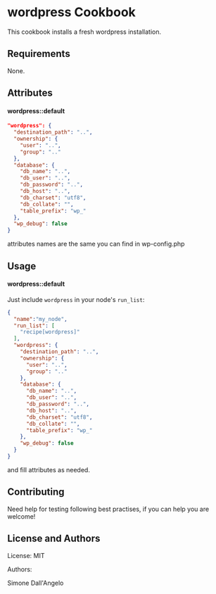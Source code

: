 wordpress Cookbook
==================
This cookbook installs a fresh wordpress installation.

Requirements
------------
None.

Attributes
----------
#### wordpress::default
```json
"wordpress": {
  "destination_path": "..",
  "ownership": {
    "user": "..",
    "group": ".."
  },
  "database": {
    "db_name": "..",
    "db_user": "..",
    "db_password": "..",
    "db_host": "..",
    "db_charset": "utf8",
    "db_collate": "",
    "table_prefix": "wp_"
  },
  "wp_debug": false
}
```
attributes names are the same you can find in wp-config.php

Usage
-----
#### wordpress::default
Just include `wordpress` in your node's `run_list`:

```json
{
  "name":"my_node",
  "run_list": [
    "recipe[wordpress]"
  ],
  "wordpress": {
    "destination_path": "..",
    "ownership": {
      "user": "..",
      "group": ".."
    },
    "database": {
      "db_name": "..",
      "db_user": "..",
      "db_password": "..",
      "db_host": "..",
      "db_charset": "utf8",
      "db_collate": "",
      "table_prefix": "wp_"
    },
    "wp_debug": false
  }
}
```
and fill attributes as needed.

Contributing
------------
Need help for testing following best practises, if you can help you are welcome!

License and Authors
-------------------
License: MIT

Authors:

Simone Dall'Angelo
